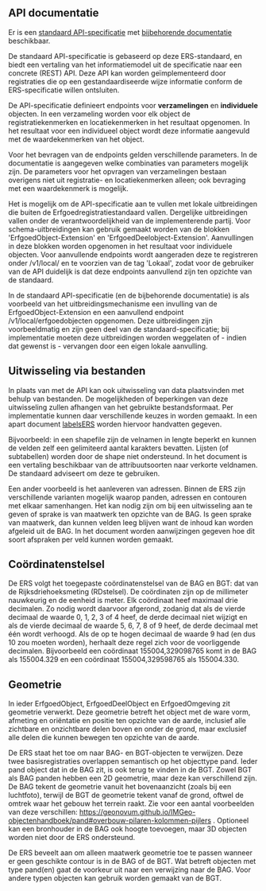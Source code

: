 
## API documentatie

Er is een [standaard API-specificatie](https://erfgoedregistratiestandaard.github.io/ers-spec/yaml/ers-oas3.yaml) met [bijbehorende documentatie](https://erfgoedregistratiestandaard.github.io/ers-spec/yaml) beschikbaar. 

De standaard API-specificatie is gebaseerd op deze ERS-standaard, en biedt een vertaling van het informatiemodel uit de specificatie naar een concrete (REST) API. Deze API kan worden geïmplementeerd door registraties die op een gestandaardiseerde wijze informatie conform de ERS-specificatie willen ontsluiten.

De API-specificatie definieert endpoints voor **verzamelingen** en **individuele** objecten. In een verzameling worden voor elk object de registratiekenmerken en locatiekenmerken in het resultaat opgenomen. In het resultaat voor een individueel object wordt deze informatie aangevuld met de waardekenmerken van het object.

Voor het bevragen van de endpoints gelden verschillende parameters. In de documentatie is aangegeven welke combinaties van parameters mogelijk zijn. De parameters voor het opvragen van verzamelingen bestaan overigens niet uit registratie- en locatiekenmerken alleen; ook bevraging met een waardekenmerk is mogelijk. 

Het is mogelijk om de API-specificatie aan te vullen met lokale uitbreidingen die buiten de Erfgoedregistratiestandaard vallen. Dergelijke uitbreidingen vallen onder de verantwoordelijkheid van de implementerende partij. Voor schema-uitbreidingen kan gebruik gemaakt worden van de blokken 'ErfgoedObject-Extension' en 'ErfgoedDeelobject-Extension'. Aanvullingen in deze blokken worden opgenomen in het resultaat voor individuele objecten. Voor aanvullende endpoints wordt aangeraden deze te registreren onder /v1/local/ en te voorzien van de tag 'Lokaal', zodat voor de gebruiker van de API duidelijk is dat deze endpoints aanvullend zijn ten opzichte van de standaard.

In de standaard API-specificatie (en de bijbehorende documentatie) is als voorbeeld van het uitbreidingsmechanisme een invulling van de ErfgoedObject-Extension en een aanvullend endpoint /v1/local/erfgoedobjecten opgenomen. Deze uitbreidingen zijn voorbeeldmatig en zijn geen deel van de standaard-specificatie; bij implementatie moeten deze uitbreidingen worden weggelaten of - indien dat gewenst is - vervangen door een eigen lokale aanvulling.

## Uitwisseling via bestanden

In plaats van met de API kan ook uitwisseling van data plaatsvinden met behulp van bestanden. De mogelijkheden of beperkingen van deze uitwisseling zullen afhangen van het gebruikte bestandsformaat. Per implementatie kunnen daar verschillende keuzes in worden gemaakt. In een apart document [labelsERS](https://erfgoedregistratiestandaard.github.io/ers-spec/documenten/labelsERS.xlsx) worden hiervoor handvatten gegeven.

Bijvoorbeeld: in een shapefile zijn de velnamen in lengte beperkt en kunnen de velden zelf een gelimiteerd aantal karakters bevatten. Lijsten (of subtabellen) worden door de shape niet ondersteund. In het document is een vertaling beschikbaar van de attribuutsoorten naar verkorte veldnamen. De standaard adviseert om deze te gebruiken.

Een ander voorbeeld is het aanleveren van adressen. Binnen de ERS zijn verschillende varianten mogelijk waarop panden, adressen en contouren met elkaar samenhangen. Het kan nodig zijn om bij een uitwisseling aan te geven of sprake is van maatwerk ten opzichte van de BAG. Is geen sprake van maatwerk, dan kunnen velden leeg blijven want de inhoud kan worden afgeleid uit de BAG. In het document worden aanwijzingen gegeven hoe dit soort afspraken per veld kunnen worden gemaakt.

## Coördinatenstelsel  

De ERS volgt het toegepaste coördinatenstelsel van de BAG en BGT: dat van de Rijksdriehoeksmeting (RDstelsel). De coördinaten zijn op de millimeter nauwkeurig en de eenheid is meter. Elk coördinaat heef maximaal drie decimalen. Zo nodig wordt daarvoor afgerond, zodanig dat als de vierde decimaal de waarde 0, 1, 2, 3 of 4 heef, de derde decimaal niet wijzigt en als de vierde decimaal de waarde 5, 6, 7, 8 of 9 heef, de derde decimaal met één wordt verhoogd. Als de op te hogen decimaal de waarde 9 had (en dus 10 zou moeten worden), herhaalt deze regel zich voor de voorliggende decimalen. Bijvoorbeeld een coördinaat 155004,329098765 komt in de BAG als 155004.329 en een coördinaat 155004,329598765 als 155004.330.  

## Geometrie 

In ieder ErfgoedObject, ErfgoedDeelObject en ErfgoedOmgeving zit geometrie verwerkt. Deze geometrie betreft het object met de ware vorm, afmeting en oriëntatie en positie ten opzichte van de aarde, inclusief alle zichtbare en onzichtbare delen boven en onder de grond, maar exclusief alle delen die kunnen bewegen ten opzichte van de aarde. 

De ERS staat het toe om naar BAG- en BGT-objecten te verwijzen.  Deze twee basisregistraties overlappen semantisch op het objecttype pand. Ieder pand object dat in de BAG zit, is ook terug te vinden in de BGT. Zowel BGT als BAG panden hebben een 2D geometrie, maar deze kan verschillend zijn. De BAG tekent de geometrie vanuit het bovenaanzicht (zoals bij een luchtfoto), terwijl de BGT de geometrie tekent vanaf de grond, oftwel de omtrek waar het gebouw het terrein raakt. Zie voor een aantal voorbeelden van deze verschillen: https://geonovum.github.io/IMGeo-objectenhandboek/pand#overbouw-pilaren-kolommen-pijlers . Optioneel kan een bronhouder in de BAG ook hoogte toevoegen, maar 3D objecten worden niet door de ERS ondersteund.

De ERS beveelt aan om alleen maatwerk geometrie toe te passen wanneer er geen geschikte contour is in de BAG of de BGT. Wat betreft objecten met type pand(en) gaat de voorkeur uit naar een verwijzing naar de BAG. Voor andere typen objecten kan gebruik worden gemaakt van de BGT.
